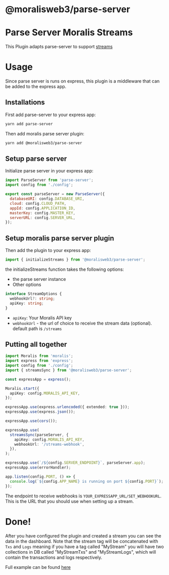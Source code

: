 # @moralisweb3/parse-server

# Parse Server Moralis Streams

This Plugin adapts parse-server to support [streams](https://github.com/MoralisWeb3/streams-beta)

# Usage

Since parse server is runs on express, this plugin is a middleware that can be added to the express app.

## Installations

First add parse-server to your express app:

```bash
yarn add parse-server
```

Then add moralis parse server plugin:

```bash
yarn add @moralisweb3/parse-server
```

## Setup parse server

Initialize parse server in your express app:

```javascript
import ParseServer from 'parse-server';
import config from './config';

export const parseServer = new ParseServer({
  databaseURI: config.DATABASE_URI,
  cloud: config.CLOUD_PATH,
  appId: config.APPLICATION_ID,
  masterKey: config.MASTER_KEY,
  serverURL: config.SERVER_URL,
});
```

## Setup moralis parse server plugin

Then add the plugin to your express app:

```typescript
import { initializeStreams } from '@moralisweb3/parse-server';

```

the initializeStreams function takes the following options:
- the parse server instance
- Other options

```typescript
interface StreamOptions {
  webhookUrl?: string;
  apiKey: string;
}
```

- `apiKey`: Your Moralis API key
- `webhookUrl` - the url of choice to receive the stream data (optional). default path is `/streams`


## Putting all together

```typescript
import Moralis from 'moralis';
import express from 'express';
import config from './config';
import { streamsSync } from '@moralisweb3/parse-server';

const expressApp = express();

Moralis.start({
  apiKey: config.MORALIS_API_KEY,
});

expressApp.use(express.urlencoded({ extended: true }));
expressApp.use(express.json());

expressApp.use(cors());

expressApp.use(
  streamsSync(parseServer, {
    apiKey: config.MORALIS_API_KEY,
    webhookUrl: '/streams-webhook',
  }),
);

expressApp.use(`/${config.SERVER_ENDPOINT}`, parseServer.app);
expressApp.use(errorHandler);

app.listen(config.PORT, () => {
  console.log(`${config.APP_NAME} is running on port ${config.PORT}`);
});
```

The endpoint to receive webhooks is `YOUR_EXPRESSAPP_URL/SET_WEBHOOKURL`. This is the URL that you should use when setting up a stream.

# Done!

After you have configured the plugin and created a stream you can see the data in the dashboard. Note that the stream tag will be concatenated with `Txs` and `Logs` meaning if you have a tag called "MyStream" you will have two collections in DB called "MyStreamTxs" and "MyStreamLogs", which will contain the transactions and logs respectively.

Full example can be found [here](https://github.com/MoralisWeb3/Moralis-JS-SDK/tree/main/demos/parse-server-migration)